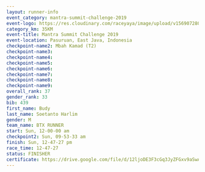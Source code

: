```yaml
---
layout: runner-info 
event_category: mantra-summit-challenge-2019 
event-logo: https://res.cloudinary.com/raceyaya/image/upload/v1569072809/logo/mantra-image_segrbx.jpg
category_km: 35KM 
event-title: Mantra Summit Challenge 2019 
event-location: Pasuruan, East Java, Indonesia 
checkpoint-name2: Mbah Kamad (T2) 
checkpoint-name3: 
checkpoint-name4: 
checkpoint-name5: 
checkpoint-name6: 
checkpoint-name7: 
checkpoint-name8: 
checkpoint-name9: 
overall_rank: 37
gender_rank: 33
bib: 439
first_name: Budy
last_name: Soetanto Harlim
gender: M
team_name: BTX RUNNER
start: Sun, 12-00-00 am
checkpoint2: Sun, 09-53-33 am
finish: Sun, 12-47-27 pm
race_time: 12-47-27
status: FINISHER
certificate: https://drive.google.com/file/d/12ljoDE3F3cGq3JyZFGxv9aSwA_8tmfge/view?usp=sharing
---
```

